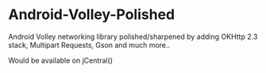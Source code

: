 # Android-Volley-Polished
Android Volley networking library polished/sharpened by adding OKHttp 2.3 stack, Multipart Requests, Gson and much more..

Would be available on jCentral()
